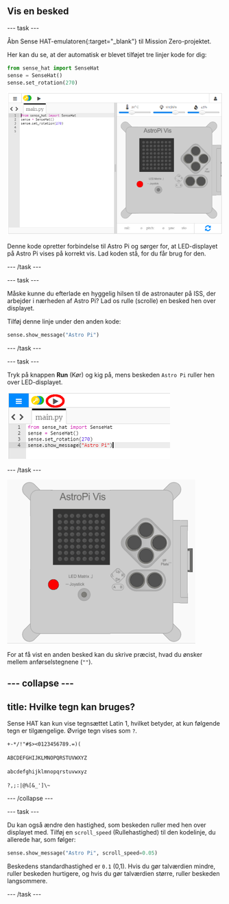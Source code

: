 ## Vis en besked

--- task ---

Åbn Sense HAT-emulatoren{:target="_blank"} til Mission Zero-projektet.</p> 

Her kan du se, at der automatisk er blevet tilføjet tre linjer kode for dig:

```python
from sense_hat import SenseHat
sense = SenseHat()
sense.set_rotation(270)
```

![sense hat-emulator](images/sense-hat-emulator2.png)

Denne kode opretter forbindelse til Astro Pi og sørger for, at LED-displayet på Astro Pi vises på korrekt vis. Lad koden stå, for du får brug for den.

--- /task ---

--- task ---

Måske kunne du efterlade en hyggelig hilsen til de astronauter på ISS, der arbejder i nærheden af Astro Pi? Lad os rulle (scrolle) en besked hen over displayet.

Tilføj denne linje under den anden kode:

```python
sense.show_message("Astro Pi")
```

--- /task ---

--- task ---

Tryk på knappen **Run** (Kør) og kig på, mens beskeden `Astro Pi` ruller hen over LED-displayet.

![vis kode for besked, klik på kør](images/show-message-code-annotated.PNG)

--- /task ---

![Rullende besked](images/scroll-message.gif)

For at få vist en anden besked kan du skrive præcist, hvad du ønsker mellem anførselstegnene (`""`).

--- collapse ---
---
title: Hvilke tegn kan bruges?
---
Sense HAT kan kun vise tegnsættet Latin 1, hvilket betyder, at kun følgende tegn er tilgængelige. Øvrige tegn vises som `?`.

    +-*/!"#$><0123456789.=)(
    
    ABCDEFGHIJKLMNOPQRSTUVWXYZ
    
    abcdefghijklmnopqrstuvwxyz
    
    ?,;:|@%[&_']\~
    

--- /collapse ---

--- task ---

Du kan også ændre den hastighed, som beskeden ruller med hen over displayet med. Tilføj en `scroll_speed` (Rullehastighed) til den kodelinje, du allerede har, som følger:

```python
sense.show_message("Astro Pi", scroll_speed=0.05)
```

Beskedens standardhastighed er `0.1` (0,1). Hvis du gør talværdien mindre, ruller beskeden hurtigere, og hvis du gør talværdien større, ruller beskeden langsommere.

--- /task ---